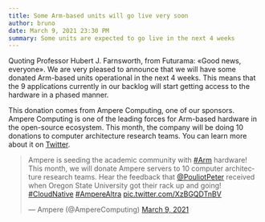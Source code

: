 ```yaml
---
title: Some Arm-based units will go live very soon
author: bruno
date: March 9, 2021 23:30 PM
summary: Some units are expected to go live in the next 4 weeks
---
```


Quoting Professor Hubert J. Farnsworth, from Futurama: «Good news, everyone». We are very pleased to announce that we will have some donated Arm-based units operational in the next 4 weeks. This means that the 9 applications currently in our backlog will start getting access to the hardware in a phased manner.

This donation comes from Ampere Computing, one of our sponsors. Ampere Computing is one of the leading forces for Arm-based hardware in the open-source ecosystem. This month, the company will be doing 10 donations to computer architecture research teams. You can learn more about it on [Twitter](https://twitter.com/AmpereComputing/status/1369342231761543180).

<blockquote class="twitter-tweet" data-dnt="true"><p lang="en" dir="ltr">Ampere is seeding the academic community with <a href="https://twitter.com/hashtag/Arm?src=hash&amp;ref_src=twsrc%5Etfw">#Arm</a> hardware! This month, we will donate Ampere servers to 10 computer architecture research teams. Hear the feedback that <a href="https://twitter.com/PouliotPeter?ref_src=twsrc%5Etfw">@PouliotPeter</a> received when Oregon State University got their rack up and going! <a href="https://twitter.com/hashtag/CloudNative?src=hash&amp;ref_src=twsrc%5Etfw">#CloudNative</a> <a href="https://twitter.com/hashtag/AmpereAltra?src=hash&amp;ref_src=twsrc%5Etfw">#AmpereAltra</a> <a href="https://t.co/XzBGQDTnBV">pic.twitter.com/XzBGQDTnBV</a></p>&mdash; Ampere (@AmpereComputing) <a href="https://twitter.com/AmpereComputing/status/1369342231761543180?ref_src=twsrc%5Etfw">March 9, 2021</a></blockquote> <script async src="https://platform.twitter.com/widgets.js" charset="utf-8"></script>
